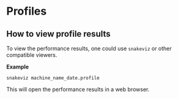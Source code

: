 # Profiles

##  How to view profile results

To view the performance results, one could use `snakeviz` or
other compatible viewers.

**Example**
```
snakeviz machine_name_date.profile
```

This will open the performance results in a web browser.

